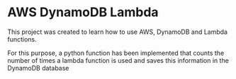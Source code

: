 # AWS DynamoDB Lambda

This project was created to learn how to use AWS, DynamoDB and Lambda functions.

For this purpose, a python function has been implemented that counts the number of times a lambda function is used and saves this information in the DynamoDB database